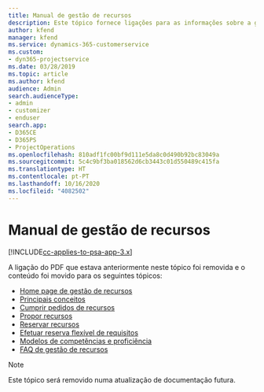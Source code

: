 ```yaml
---
title: Manual de gestão de recursos
description: Este tópico fornece ligações para as informações sobre a gestão de recursos no Project Service Automation.
author: kfend
manager: kfend
ms.service: dynamics-365-customerservice
ms.custom:
- dyn365-projectservice
ms.date: 03/28/2019
ms.topic: article
ms.author: kfend
audience: Admin
search.audienceType:
- admin
- customizer
- enduser
search.app:
- D365CE
- D365PS
- ProjectOperations
ms.openlocfilehash: 810adf1fc00bf9d111e5da8c0d490b92bc83049a
ms.sourcegitcommit: 5c4c9bf3ba018562d6cb3443c01d550489c415fa
ms.translationtype: HT
ms.contentlocale: pt-PT
ms.lasthandoff: 10/16/2020
ms.locfileid: "4082502"
---
```

# <a name="resource-management-guide"></a>Manual de gestão de recursos

[!INCLUDE[cc-applies-to-psa-app-3.x](../../includes/cc-applies-to-psa-app-3x.md)]

A ligação do PDF que estava anteriormente neste tópico foi removida e o conteúdo foi movido para os seguintes tópicos:

- [Home page de gestão de recursos](../resource-management-home-page.md)
- [Principais conceitos](../reports-key-concepts.md)
- [Cumprir pedidos de recursos](../resource-management-fulfill-requests.md)
- [Propor recursos](../resource-management-propose-resources.md)
- [Reservar recursos](../resource-management-book-resources-scheduleboard.md)
- [Efetuar reserva flexível de requisitos](../resource-management-softbook-requirements.md)
- [Modelos de competências e proficiência](../resource-management-skills-proficiency.md)
- [FAQ de gestão de recursos](../resource-management-faq.md)

> [!NOTE]
> Este tópico será removido numa atualização de documentação futura. 
